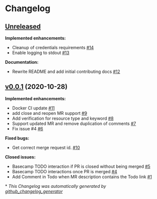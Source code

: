 # Changelog

## [Unreleased](https://github.com/runhermes/hermes/tree/HEAD)

**Implemented enhancements:**

- Cleanup of credentials requirements [\#14](https://github.com/runhermes/hermes/pull/14)
- Enable logging to stdout [\#13](https://github.com/runhermes/hermes/pull/13)

**Documentation:**

- Rewrite README and add initial contributing docs [\#12](https://github.com/runhermes/hermes/pull/12)

## [v0.0.1](https://github.com/runhermes/hermes/tree/v0.0.1) (2020-10-28)

**Implemented enhancements:**

- Docker CI update [\#11](https://github.com/runhermes/hermes/pull/11)
- add close and reopen MR support [\#9](https://github.com/runhermes/hermes/pull/9)
- Add verification for resource type and keyword [\#8](https://github.com/runhermes/hermes/pull/8)
- Support updated MR and remove duplication of comments [\#7](https://github.com/runhermes/hermes/pull/7)
- Fix issue \#4 [\#6](https://github.com/runhermes/hermes/pull/6)

**Fixed bugs:**

- Get correct merge request id. [\#10](https://github.com/runhermes/hermes/pull/10)

**Closed issues:**

- Basecamp TODO interaction if PR is closed without being merged [\#5](https://github.com/runhermes/hermes/issues/5)
- Basecamp TODO interactions once PR is merged [\#4](https://github.com/runhermes/hermes/issues/4)
- Add Comment in Todo when MR description contains the Todo link [\#1](https://github.com/runhermes/hermes/issues/1)



\* *This Changelog was automatically generated by [github_changelog_generator](https://github.com/github-changelog-generator/github-changelog-generator)*
